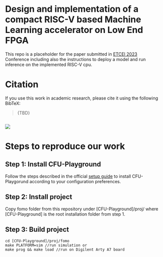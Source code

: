 # Design and implementation of a compact RISC-V based Machine Learning accelerator on Low End FPGA
This repo is a placeholder for the paper submitted in [ETCEI 2023](https://conference.hetia.org) Conference including also the instructions to deploy a model and run inference on the implemented RISC-V cpu.

# Citation
If you use this work in academic research, please cite it using the following BibTeX:
> {TBD} 
```
```

![](https://img.shields.io/github/last-commit/ECSAlab/fomo-object-detection?style=plastic)

# Steps to reproduce our work
## Step 1: Install CFU-Playground 
Follow the steps described in the official [setup guide](https://cfu-playground.readthedocs.io/en/latest/setup-guide.html) to install CFU-Playgorund according to your configuration preferences.
## Step 2: Install project
Copy fomo folder from this repository under [CFU-Playground]/proj/ where [CFU-Playground] is the root installation folder from step 1.
## Step 3: Build project
```shell=
cd [CFU-Playground]/proj/fomo 
make PLATFORM=sim //run simulation or 
make prog && make load //run on Digilent Arty A7 board
```
